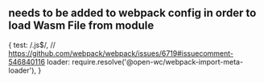 ## needs to be added to webpack config in order to load Wasm File from module
  {
    test: /\.js$/,
    // https://github.com/webpack/webpack/issues/6719#issuecomment-546840116
    loader: require.resolve('@open-wc/webpack-import-meta-loader'),
  }

